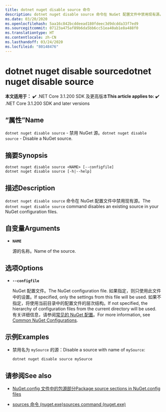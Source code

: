 ```yaml
---
title: dotnet nuget disable source 命令
description: dotnet nuget disable source 命令在 NuGet 配置文件中禁用现有源。
ms.date: 03/20/2020
ms.openlocfilehash: 5aa16c842bcddeead180fdeec3d9dcdda33f7ed9
ms.sourcegitcommit: 07123a475af89b6da5bb6cc51ea40ab1e8a488f0
ms.translationtype: HT
ms.contentlocale: zh-CN
ms.lasthandoff: 03/24/2020
ms.locfileid: "80148476"
---
```

# <a name="dotnet-nuget-disable-source"></a><span data-ttu-id="0cb24-103">dotnet nuget disable source</span><span class="sxs-lookup"><span data-stu-id="0cb24-103">dotnet nuget disable source</span></span>

<span data-ttu-id="0cb24-104">**本文适用于：** ✔️ .NET Core 3.1.200 SDK 及更高版本</span><span class="sxs-lookup"><span data-stu-id="0cb24-104">**This article applies to:** ✔️ .NET Core 3.1.200 SDK and later versions</span></span>

## <a name="name"></a><span data-ttu-id="0cb24-105">“属性”</span><span class="sxs-lookup"><span data-stu-id="0cb24-105">Name</span></span>

<span data-ttu-id="0cb24-106">`dotnet nuget disable source` - 禁用 NuGet 源。</span><span class="sxs-lookup"><span data-stu-id="0cb24-106">`dotnet nuget disable source` - Disable a NuGet source.</span></span>

## <a name="synopsis"></a><span data-ttu-id="0cb24-107">摘要</span><span class="sxs-lookup"><span data-stu-id="0cb24-107">Synopsis</span></span>

```dotnetcli
dotnet nuget disable source <NAME> [--configfile]
dotnet nuget disable source [-h|--help]
```

## <a name="description"></a><span data-ttu-id="0cb24-108">描述</span><span class="sxs-lookup"><span data-stu-id="0cb24-108">Description</span></span>

<span data-ttu-id="0cb24-109">`dotnet nuget disable source` 命令在 NuGet 配置文件中禁用现有源。</span><span class="sxs-lookup"><span data-stu-id="0cb24-109">The `dotnet nuget disable source` command disables an existing source in your NuGet configuration files.</span></span>

## <a name="arguments"></a><span data-ttu-id="0cb24-110">自变量</span><span class="sxs-lookup"><span data-stu-id="0cb24-110">Arguments</span></span>

- **`NAME`**

  <span data-ttu-id="0cb24-111">源的名称。</span><span class="sxs-lookup"><span data-stu-id="0cb24-111">Name of the source.</span></span>

## <a name="options"></a><span data-ttu-id="0cb24-112">选项</span><span class="sxs-lookup"><span data-stu-id="0cb24-112">Options</span></span>

- **`--configfile`**

  <span data-ttu-id="0cb24-113">NuGet 配置文件。</span><span class="sxs-lookup"><span data-stu-id="0cb24-113">The NuGet configuration file.</span></span> <span data-ttu-id="0cb24-114">如果指定，则只使用此文件中的设置。</span><span class="sxs-lookup"><span data-stu-id="0cb24-114">If specified, only the settings from this file will be used.</span></span> <span data-ttu-id="0cb24-115">如果不指定，将使用当前目录中的配置文件的层次结构。</span><span class="sxs-lookup"><span data-stu-id="0cb24-115">If not specified, the hierarchy of configuration files from the current directory will be used.</span></span> <span data-ttu-id="0cb24-116">有关详细信息，请参阅[常见的 NuGet 配置](https://docs.microsoft.com/nuget/consume-packages/configuring-nuget-behavior)。</span><span class="sxs-lookup"><span data-stu-id="0cb24-116">For more information, see [Common NuGet Configurations](https://docs.microsoft.com/nuget/consume-packages/configuring-nuget-behavior).</span></span>

## <a name="examples"></a><span data-ttu-id="0cb24-117">示例</span><span class="sxs-lookup"><span data-stu-id="0cb24-117">Examples</span></span>

- <span data-ttu-id="0cb24-118">禁用名为 `mySource` 的源：</span><span class="sxs-lookup"><span data-stu-id="0cb24-118">Disable a source with name of `mySource`:</span></span>

  ```dotnetcli
  dotnet nuget disable source mySource
  ```

## <a name="see-also"></a><span data-ttu-id="0cb24-119">请参阅</span><span class="sxs-lookup"><span data-stu-id="0cb24-119">See also</span></span>

- [<span data-ttu-id="0cb24-120">NuGet.config 文件中的包源部分</span><span class="sxs-lookup"><span data-stu-id="0cb24-120">Package source sections in NuGet.config files</span></span>](/nuget/reference/nuget-config-file#package-source-sections)

- [<span data-ttu-id="0cb24-121">sources 命令 (nuget.exe)</span><span class="sxs-lookup"><span data-stu-id="0cb24-121">sources command (nuget.exe)</span></span>](/nuget/reference/cli-reference/cli-ref-sources)
